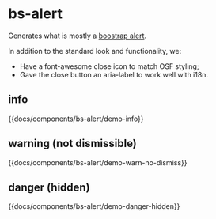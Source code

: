 # bs-alert

Generates what is mostly a [boostrap alert](https://www.ember-bootstrap.com/api/classes/Components.Alert.html). 

In addition to the standard look and functionality, we:
 - Have a font-awesome close icon to match OSF styling;
 - Gave the close button an aria-label to work well with i18n.

## info
{{docs/components/bs-alert/demo-info}}

## warning (not dismissible)
{{docs/components/bs-alert/demo-warn-no-dismiss}}

## danger (hidden)
{{docs/components/bs-alert/demo-danger-hidden}}
